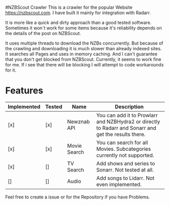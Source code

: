 #NZBScout Crawler
This is a crawler for the popular Website https://nzbscout.com.
I have built it mainly for integration with Radarr.

It is more like a quick and dirty approach than a good tested software.
Sometimes it won´t work for some items because it's reliability depends on the details of the post on NZBScout.

It uses multiple threads to download the NZBs concurrently. 
But because of the crawling and downloading it is much slower than already indexed sites.
It searches all Pages and uses in memory caching. And I can't guarantee that you don't get blocked from NZBScout.
Currently, it seems to work fine for me. If i see that there will be blocking I will attempt to code workarounds for it.


# Features
| Implemented | Tested | Name         | Description                                                                                          |
|-------------|--------|--------------|------------------------------------------------------------------------------------------------------|
| [x]         | [x]    | Newznab API  | You can add it to Prowlarr and NZBHydra2 or directly to Radarr and Sonarr and get the results there. |
| [x]         | [x]    | Movie Search | You can search for all Movies. Subcategories currently not supported.                                |
| [x]         | []     | TV Search    | Add shows and series to Sonarr. Not tested at all.                                                   |
| []          | []     | Audio        | Add songs to Lidarr. Not even implemented.                                                           | 

Feel free to create a issue or for the Repository if you have Problems.